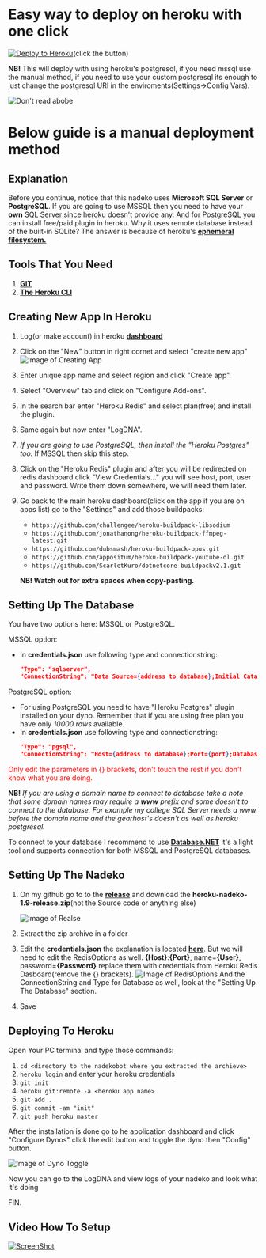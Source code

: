 # Easy way to deploy on heroku with one click
[![Deploy to Heroku](https://www.herokucdn.com/deploy/button.png)](https://dashboard.heroku.com/new-app?template=https://github.com/JettBurns14/super-super-heroku-bot)(click the button)

**NB!** This will deploy with using heroku's postgresql, if you need mssql use the manual method, if you need to use your custom postgresql its enough to just change the postgresql URI in the enviroments(Settings->Config Vars).


![Don't read abobe](https://i.imgur.com/rcMFZ37.png)

# Below guide is a manual deployment method

## Explanation
Before you continue, notice that this nadeko uses **Microsoft SQL Server** or **PostgreSQL**.
If you are going to use MSSQL then you need to have your **own** SQL Server since heroku doesn't provide any. And for PostgreSQL you can install free/paid plugin in heroku. 
Why it uses remote database instead of the built-in SQLite? The answer is because of heroku's [**ephemeral filesystem.**](https://devcenter.heroku.com/articles/dynos#ephemeral-filesystem)

## Tools That You Need
1. [**GIT**](https://git-scm.com/downloads)
2. [**The Heroku CLI**](https://devcenter.heroku.com/articles/heroku-cli#download-and-install)

## Creating New App In Heroku
1. Log(or make account) in heroku [**dashboard**](https://dashboard.heroku.com)
2. Click on the "New" button in right cornet and select "create new app"
![Image of Creating App](https://i.imgur.com/E097TzF.png)

3. Enter unique app name and select region and click "Create app".
4. Select "Overview" tab and click on "Configure Add-ons".
5. In the search bar enter "Heroku Redis" and select plan(free) and install the plugin.
6. Same again but now enter "LogDNA".
7. *If you are going to use PostgreSQL, then install the "Heroku Postgres" too.* If MSSQL then skip this step.
8. Click on the "Heroku Redis" plugin and after you will be redirected on redis dashboard click "View Credentials..." you will see host, port, user and password. Write them down somewhere, we will need them later.
9. Go back to the main heroku dashboard(click on the app if you are on apps list) go to the "Settings" and add those buildpacks:
   - ```https://github.com/challengee/heroku-buildpack-libsodium```
   - ```https://github.com/jonathanong/heroku-buildpack-ffmpeg-latest.git```
   - ```https://github.com/dubsmash/heroku-buildpack-opus.git```
   - ```https://github.com/appositum/heroku-buildpack-youtube-dl.git```
   - ```https://github.com/ScarletKuro/dotnetcore-buildpackv2.1.git```

    **NB! Watch out for extra spaces when copy-pasting.**



## Setting Up The Database
You have two options here: MSSQL or PostgreSQL.

MSSQL option:
 - In **credentials.json** use following type and connectionstring: 
    ```json
    "Type": "sqlserver",
    "ConnectionString": "Data Source={address to database};Initial Catalog={database name};User ID={username};Password={password}"
    ```

PostgreSQL option:
 - For using PostgreSQL  you need to have "Heroku Postgres" plugin installed on your dyno. Remember that if you are using free plan you have only *10000 rows* available.
 - In **credentials.json** use following type and connectionstring: 
    ```json
    "Type": "pgsql",
    "ConnectionString": "Host={address to database};Port={port};Database={database name};Username={username};Password={password};SSL Mode=Require;Trust Server Certificate=true;Maximum Pool Size=20;Keepalive=60"
    ```
<span style="color:red">Only edit the parameters in {} brackets, don't touch the rest if you don't know what you are doing.</span>

 **NB!** *If you are using a domain name to connect to database take a note that some domain names may require a **www** prefix and some doesn't to connect to the database.
    For example my college SQL Server needs a *www* before the domain name and the gearhost's doesn't as well as heroku postgresql.*


To connect to your database I recommend to use [**Database.NET**](https://fishcodelib.com/files/DatabaseNet4.zip) it's a light tool and supports connection for both MSSQL and PostgreSQL databases.

## Setting Up The Nadeko
1. On my github go to to the [**release**](https://github.com/ScarletKuro/NadekoBot/releases) and download the **heroku-nadeko-1.9-release.zip**(not the Source code or anything else)
    
    ![Image of Realse](https://i.imgur.com/J4ZQgTW.png)
2. Extract the zip archive in a folder
3. Edit the **credentials.json** the explanation is located [**here**](https://nadekobot.readthedocs.io/en/latest/JSON%20Explanations/#setting-up-credentialsjson-file). But we will need to edit the RedisOptions as well. **{Host}**:**{Port}**, name=**{User}**, password=**{Password}** replace them with credentials from Heroku Redis Dasboard(remove the {} brackets).
![Image of RedisOptions](https://i.imgur.com/dipJaQg.png)
And the ConnectionString and Type for Database as well, look at the "Setting Up The Database" section.
4. Save

## Deploying To Heroku
Open Your PC terminal and type those commands:

1. ```cd <directory to the nadekobot where you extracted the archieve>```
2. ```heroku login``` and enter your heroku credentials
3. ```git init```
4. ```heroku git:remote -a <heroku app name>```
5. ```git add .```
6. ```git commit -am "init"```
7. ```git push heroku master```

After the installation is done go to he application dashboard and click "Configure Dynos" click the edit button and toggle the dyno then "Config" button.

![Image of Dyno Toggle](https://i.imgur.com/VqhizUN.png)

Now you can go to the LogDNA and view logs of your nadeko and look what it's doing

FIN.

## Video How To Setup
[![ScreenShot](http://i.imgur.com/PaplNYc.png)](https://www.youtube.com/watch?v=Ld1UPdgxikE)

